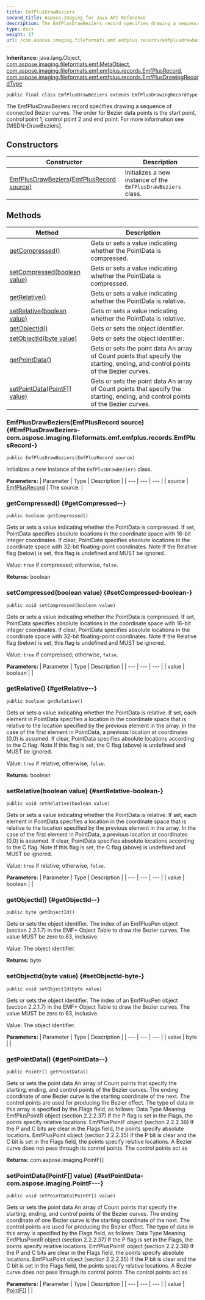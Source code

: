 ```yaml
---
title: EmfPlusDrawBeziers
second_title: Aspose.Imaging for Java API Reference
description: The EmfPlusDrawBeziers record specifies drawing a sequence of connected Bezier curves.
type: docs
weight: 17
url: /com.aspose.imaging.fileformats.emf.emfplus.records/emfplusdrawbeziers/
---
```

**Inheritance:**
java.lang.Object, [com.aspose.imaging.fileformats.emf.MetaObject](../../com.aspose.imaging.fileformats.emf/metaobject), [com.aspose.imaging.fileformats.emf.emfplus.records.EmfPlusRecord](../../com.aspose.imaging.fileformats.emf.emfplus.records/emfplusrecord), [com.aspose.imaging.fileformats.emf.emfplus.records.EmfPlusDrawingRecordType](../../com.aspose.imaging.fileformats.emf.emfplus.records/emfplusdrawingrecordtype)
```
public final class EmfPlusDrawBeziers extends EmfPlusDrawingRecordType
```

The EmfPlusDrawBeziers record specifies drawing a sequence of connected Bezier curves. The order for Bezier data points is the start point, control point 1, control point 2 and end point. For more information see [MSDN-DrawBeziers].
## Constructors

| Constructor | Description |
| --- | --- |
| [EmfPlusDrawBeziers(EmfPlusRecord source)](#EmfPlusDrawBeziers-com.aspose.imaging.fileformats.emf.emfplus.records.EmfPlusRecord-) | Initializes a new instance of the `EmfPlusDrawBeziers` class. |
## Methods

| Method | Description |
| --- | --- |
| [getCompressed()](#getCompressed--) | Gets or sets a value indicating whether the PointData is compressed. |
| [setCompressed(boolean value)](#setCompressed-boolean-) | Gets or sets a value indicating whether the PointData is compressed. |
| [getRelative()](#getRelative--) | Gets or sets a value indicating whether the PointData is relative. |
| [setRelative(boolean value)](#setRelative-boolean-) | Gets or sets a value indicating whether the PointData is relative. |
| [getObjectId()](#getObjectId--) | Gets or sets the object identifier. |
| [setObjectId(byte value)](#setObjectId-byte-) | Gets or sets the object identifier. |
| [getPointData()](#getPointData--) | Gets or sets the point data An array of Count points that specify the starting, ending, and control points of the Bezier curves. |
| [setPointData(PointF[] value)](#setPointData-com.aspose.imaging.PointF---) | Gets or sets the point data An array of Count points that specify the starting, ending, and control points of the Bezier curves. |
### EmfPlusDrawBeziers(EmfPlusRecord source) {#EmfPlusDrawBeziers-com.aspose.imaging.fileformats.emf.emfplus.records.EmfPlusRecord-}
```
public EmfPlusDrawBeziers(EmfPlusRecord source)
```


Initializes a new instance of the `EmfPlusDrawBeziers` class.

**Parameters:**
| Parameter | Type | Description |
| --- | --- | --- |
| source | [EmfPlusRecord](../../com.aspose.imaging.fileformats.emf.emfplus.records/emfplusrecord) | The source. |

### getCompressed() {#getCompressed--}
```
public boolean getCompressed()
```


Gets or sets a value indicating whether the PointData is compressed. If set, PointData specifies absolute locations in the coordinate space with 16-bit integer coordinates. If clear, PointData specifies absolute locations in the coordinate space with 32-bit floating-point coordinates. Note If the Relative flag (below) is set, this flag is undefined and MUST be ignored.

Value: `true` if compressed; otherwise, `false`.

**Returns:**
boolean
### setCompressed(boolean value) {#setCompressed-boolean-}
```
public void setCompressed(boolean value)
```


Gets or sets a value indicating whether the PointData is compressed. If set, PointData specifies absolute locations in the coordinate space with 16-bit integer coordinates. If clear, PointData specifies absolute locations in the coordinate space with 32-bit floating-point coordinates. Note If the Relative flag (below) is set, this flag is undefined and MUST be ignored.

Value: `true` if compressed; otherwise, `false`.

**Parameters:**
| Parameter | Type | Description |
| --- | --- | --- |
| value | boolean |  |

### getRelative() {#getRelative--}
```
public boolean getRelative()
```


Gets or sets a value indicating whether the PointData is relative. If set, each element in PointData specifies a location in the coordinate space that is relative to the location specified by the previous element in the array. In the case of the first element in PointData, a previous location at coordinates (0,0) is assumed. If clear, PointData specifies absolute locations according to the C flag. Note If this flag is set, the C flag (above) is undefined and MUST be ignored.

Value: `true` if relative; otherwise, `false`.

**Returns:**
boolean
### setRelative(boolean value) {#setRelative-boolean-}
```
public void setRelative(boolean value)
```


Gets or sets a value indicating whether the PointData is relative. If set, each element in PointData specifies a location in the coordinate space that is relative to the location specified by the previous element in the array. In the case of the first element in PointData, a previous location at coordinates (0,0) is assumed. If clear, PointData specifies absolute locations according to the C flag. Note If this flag is set, the C flag (above) is undefined and MUST be ignored.

Value: `true` if relative; otherwise, `false`.

**Parameters:**
| Parameter | Type | Description |
| --- | --- | --- |
| value | boolean |  |

### getObjectId() {#getObjectId--}
```
public byte getObjectId()
```


Gets or sets the object identifier. The index of an EmfPlusPen object (section 2.2.1.7) in the EMF+ Object Table to draw the Bezier curves. The value MUST be zero to 63, inclusive.

Value: The object identifier.

**Returns:**
byte
### setObjectId(byte value) {#setObjectId-byte-}
```
public void setObjectId(byte value)
```


Gets or sets the object identifier. The index of an EmfPlusPen object (section 2.2.1.7) in the EMF+ Object Table to draw the Bezier curves. The value MUST be zero to 63, inclusive.

Value: The object identifier.

**Parameters:**
| Parameter | Type | Description |
| --- | --- | --- |
| value | byte |  |

### getPointData() {#getPointData--}
```
public PointF[] getPointData()
```


Gets or sets the point data An array of Count points that specify the starting, ending, and control points of the Bezier curves. The ending coordinate of one Bezier curve is the starting coordinate of the next. The control points are used for producing the Bezier effect. The type of data in this array is specified by the Flags field, as follows: Data Type Meaning EmfPlusPointR object (section 2.2.2.37) If the P flag is set in the Flags, the points specify relative locations. EmfPlusPointF object (section 2.2.2.36) If the P and C bits are clear in the Flags field, the points specify absolute locations. EmfPlusPoint object (section 2.2.2.35) If the P bit is clear and the C bit is set in the Flags field, the points specify relative locations. A Bezier curve does not pass through its control points. The control points act as

**Returns:**
com.aspose.imaging.PointF[]
### setPointData(PointF[] value) {#setPointData-com.aspose.imaging.PointF---}
```
public void setPointData(PointF[] value)
```


Gets or sets the point data An array of Count points that specify the starting, ending, and control points of the Bezier curves. The ending coordinate of one Bezier curve is the starting coordinate of the next. The control points are used for producing the Bezier effect. The type of data in this array is specified by the Flags field, as follows: Data Type Meaning EmfPlusPointR object (section 2.2.2.37) If the P flag is set in the Flags, the points specify relative locations. EmfPlusPointF object (section 2.2.2.36) If the P and C bits are clear in the Flags field, the points specify absolute locations. EmfPlusPoint object (section 2.2.2.35) If the P bit is clear and the C bit is set in the Flags field, the points specify relative locations. A Bezier curve does not pass through its control points. The control points act as

**Parameters:**
| Parameter | Type | Description |
| --- | --- | --- |
| value | [PointF\[\]](../../com.aspose.imaging/pointf) |  |

